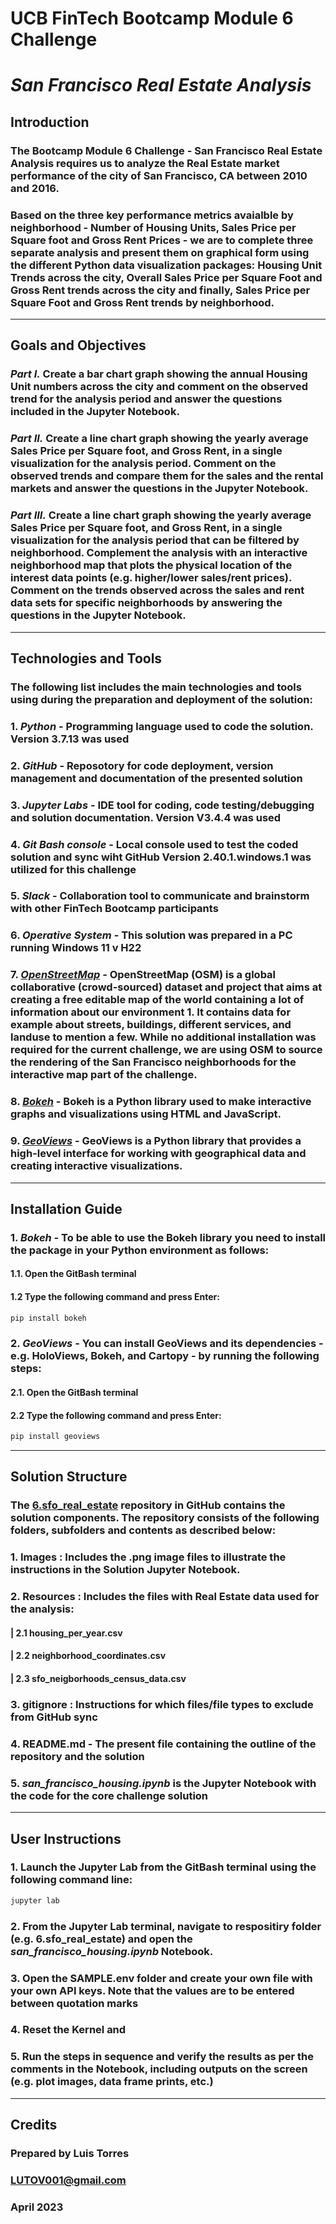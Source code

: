 # **UCB FinTech Bootcamp Module 6 Challenge**
# *San Francisco Real Estate Analysis*
## **Introduction**

### The Bootcamp Module 6 Challenge - San Francisco Real Estate Analysis  requires us to analyze the Real Estate market performance of the city of San Francisco, CA between 2010 and 2016. 
### Based on the three key performance metrics avaialble by neighborhood  - Number of Housing Units, Sales Price per Square foot and Gross Rent Prices - we are to complete three separate analysis and present them on graphical form using the different Python data visualization packages:  Housing Unit Trends across the city, Overall Sales Price per Square Foot and Gross Rent trends across the city and finally, Sales Price per Square Foot and Gross Rent trends by neighborhood.
---
## **Goals and Objectives**

### ***Part I.*** Create a bar chart graph showing the annual Housing Unit numbers across the city and comment on the observed trend for the analysis period and answer the questions included in the Jupyter Notebook.
### ***Part II.*** Create a line chart graph showing the yearly average Sales Price per Square foot, and Gross Rent, in a single visualization for the analysis period. Comment on the observed trends and compare them for the sales and the rental markets and answer the questions in the Jupyter Notebook.
### ***Part III.*** Create a line chart graph showing the yearly average Sales Price per Square foot, and Gross Rent, in a single visualization for the analysis period that can be filtered by neighborhood. Complement the analysis with an interactive neighborhood map that plots the physical location of the interest data points (e.g. higher/lower sales/rent prices). Comment on the trends observed across the sales and rent data sets for specific neighborhoods by answering the questions in the Jupyter Notebook.
---
## **Technologies and Tools**

### The following list includes the main technologies and tools using during the preparation and deployment of the solution:
### 1. *Python* - Programming language used to code the solution. Version 3.7.13 was used
### 2. *GitHub* - Reposotory for code deployment, version management and documentation of the presented solution
### 3. *Jupyter Labs* - IDE tool for coding, code testing/debugging and solution documentation. Version V3.4.4 was used
### 4. *Git Bash console* - Local console used to test the coded solution and sync wiht GitHub Version 2.40.1.windows.1 was utilized for this challenge
### 5. *Slack* - Collaboration tool to communicate and brainstorm with other FinTech Bootcamp participants
### 6. *Operative System* - This solution was prepared in a PC running Windows 11 v H22
### 7. *[OpenStreetMap](https://wiki.openstreetmap.org/wiki/Using_OpenStreetMap)* - OpenStreetMap (OSM) is a global collaborative (crowd-sourced) dataset and project that aims at creating a free editable map of the world containing a lot of information about our environment 1. It contains data for example about streets, buildings, different services, and landuse to mention a few. While no additional installation was required for the current challenge, we are using OSM to source the rendering of the San Francisco neighborhoods for the interactive map part of the challenge.
### 8. *[Bokeh](https://bokeh.org/)* - Bokeh is a Python library used to make interactive graphs and visualizations using HTML and JavaScript.
### 9. *[GeoViews](https://geoviews.org/)* -  GeoViews is a Python library that provides a high-level interface for working with geographical data and creating interactive visualizations.
---
## **Installation Guide**

### 1. *Bokeh* - To be able to use the Bokeh library you need to install the package in your Python environment as follows:
#### 1.1. Open the GitBash terminal
#### 1.2 Type the following command and press Enter:
```python 
pip install bokeh
```
### 2. *GeoViews* - You can install GeoViews and its dependencies - e.g. HoloViews, Bokeh, and Cartopy -  by running the following steps:
#### 2.1. Open the GitBash terminal
#### 2.2 Type the following command and press Enter:
```python 
pip install geoviews
```
---
## **Solution Structure**

### The **[6.sfo_real_estate](https://github.com/LUTOV001/6.sfo_real_estate)** repository in GitHub contains the solution components. The repository consists of the following folders, subfolders and contents as described below:
 
###    1. Images : Includes the .png image files to illustrate the instructions in the Solution Jupyter Notebook. 
###    2. Resources : Includes the files with Real Estate data used for the analysis:
####     | 2.1 housing_per_year.csv
####     | 2.2 neighborhood_coordinates.csv
####     | 2.3 sfo_neigborhoods_census_data.csv
###    3. gitignore : Instructions for which files/file types to exclude from GitHub sync
###    4. README.md - The present file containing the outline of the repository and the solution
###    5. *san_francisco_housing.ipynb* is the Jupyter Notebook with the code for the core challenge solution
---
## **User Instructions**

### 1. Launch the Jupyter Lab from the GitBash terminal using the following command line:
```python 
jupyter lab
```
### 2. From the Jupyter Lab terminal, navigate to respositiry folder (e.g. 6.sfo_real_estate) and open the *san_francisco_housing.ipynb* Notebook.
### 3. Open the SAMPLE.env folder and create your own file with your own API keys. Note that the values are to be entered between quotation marks
### 4. Reset the Kernel and
### 5. Run the steps in sequence and verify the results as per the comments in the Notebook, including outputs on the screen (e.g. plot images, data frame prints, etc.)
---
## **Credits**

### Prepared by Luis Torres 
### LUTOV001@gmail.com
### April 2023
